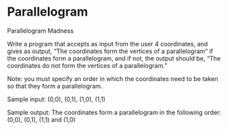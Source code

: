 # Parallelogram
Parallelogram Madness

Write a program that accepts as input from the user 4 coordinates, and gives as output, “The coordinates form the vertices of a parallelogram” if the coordinates form a parallelogram, and if not, the output should be, “The coordinates do not form the vertices of a parallelogram.” 

Note: you must specify an order in which the coordinates need to be taken so that they form a parallelogram. 

Sample input: 
(0,0), (0,1), (1,0), (1,1)

Sample output: 
The coordinates form a parallelogram in the following order: (0,0), (0,1), (1,1) and (1,0)

```
```

